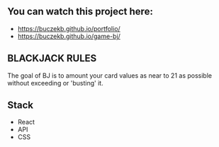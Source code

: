 ## You can watch this project here:
- https://buczekb.github.io/portfolio/
- https://buczekb.github.io/game-bj/

## BLACKJACK RULES

The goal of BJ is to amount your card values as near to 21 as possible without exceeding or 'busting' it.


## Stack

- React
- API
- CSS




